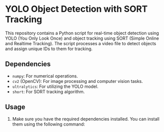 # YOLO Object Detection with SORT Tracking

This repository contains a Python script for real-time object detection using YOLO (You Only Look Once) and object tracking using SORT (Simple Online and Realtime Tracking). The script processes a video file to detect objects and assign unique IDs to them for tracking.

## Dependencies

- `numpy`: For numerical operations.
- `cv2` (OpenCV): For image processing and computer vision tasks.
- `ultralytics`: For utilizing the YOLO model.
- `short`: For SORT tracking algorithm.

## Usage

1. Make sure you have the required dependencies installed. You can install them using the following command:
